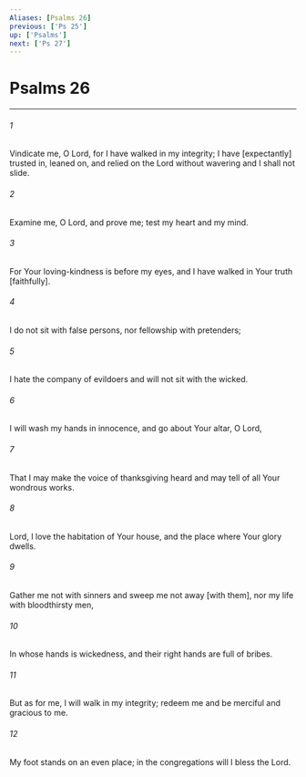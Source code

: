 ```yaml
---
Aliases: [Psalms 26]
previous: ['Ps 25']
up: ['Psalms']
next: ['Ps 27']
---
```

# Psalms 26

***














###### 1 






Vindicate me, O Lord, for I have walked in my integrity; I have [expectantly] trusted in, leaned on, and relied on the Lord without wavering and I shall not slide. 













###### 2 






Examine me, O Lord, and prove me; test my heart and my mind. 













###### 3 






For Your loving-kindness is before my eyes, and I have walked in Your truth [faithfully]. 













###### 4 






I do not sit with false persons, nor fellowship with pretenders; 













###### 5 






I hate the company of evildoers and will not sit with the wicked. 













###### 6 






I will wash my hands in innocence, and go about Your altar, O Lord, 













###### 7 






That I may make the voice of thanksgiving heard and may tell of all Your wondrous works. 













###### 8 






Lord, I love the habitation of Your house, and the place where Your glory dwells. 













###### 9 






Gather me not with sinners and sweep me not away [with them], nor my life with bloodthirsty men, 













###### 10 






In whose hands is wickedness, and their right hands are full of bribes. 













###### 11 






But as for me, I will walk in my integrity; redeem me and be merciful and gracious to me. 













###### 12 






My foot stands on an even place; in the congregations will I bless the Lord.
